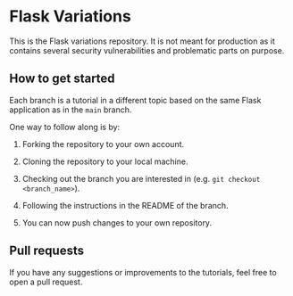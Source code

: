 # Flask Variations

This is the Flask variations repository. It is not meant for production as it contains several security vulnerabilities and problematic parts on purpose. 

## How to get started

Each branch is a tutorial in a different topic based on the same Flask application as in the `main` branch. 

One way to follow along is by:

1. Forking the repository to your own account.

2. Cloning the repository to your local machine.

3. Checking out the branch you are interested in (e.g. `git checkout <branch_name>`).

4. Following the instructions in the README of the branch.

5. You can now push changes to your own repository. 

## Pull requests

If you have any suggestions or improvements to the tutorials, feel free to open a pull request.


